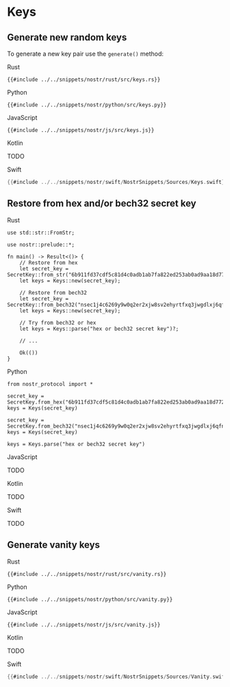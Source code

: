 # Keys

## Generate new random keys

To generate a new key pair use the `generate()` method:

<custom-tabs category="lang">

<div slot="title">Rust</div>
<section>

```rust,ignore
{{#include ../../snippets/nostr/rust/src/keys.rs}}
```

</section>

<div slot="title">Python</div>
<section>

```python,ignore
{{#include ../../snippets/nostr/python/src/keys.py}}
```

</section>

<div slot="title">JavaScript</div>
<section>

```javascript,ignore
{{#include ../../snippets/nostr/js/src/keys.js}}
```

</section>

<div slot="title">Kotlin</div>
<section>

TODO

</section>

<div slot="title">Swift</div>
<section>

```swift
{{#include ../../snippets/nostr/swift/NostrSnippets/Sources/Keys.swift}}
```

</section>
</custom-tabs>

## Restore from hex and/or bech32 secret key

<custom-tabs category="lang">

<div slot="title">Rust</div>
<section>

```rust,ignore
use std::str::FromStr;

use nostr::prelude::*;

fn main() -> Result<()> {
    // Restore from hex
    let secret_key = SecretKey::from_str("6b911fd37cdf5c81d4c0adb1ab7fa822ed253ab0ad9aa18d77257c88b29b718e")?;
    let keys = Keys::new(secret_key);

    // Restore from bech32
    let secret_key = SecretKey::from_bech32("nsec1j4c6269y9w0q2er2xjw8sv2ehyrtfxq3jwgdlxj6qfn8z4gjsq5qfvfk99")?;
    let keys = Keys::new(secret_key);

    // Try from bech32 or hex
    let keys = Keys::parse("hex or bech32 secret key")?;

    // ...

    Ok(())
}
```

</section>

<div slot="title">Python</div>
<section>

```python,ignore
from nostr_protocol import *

secret_key = SecretKey.from_hex("6b911fd37cdf5c81d4c0adb1ab7fa822ed253ab0ad9aa18d77257c88b29b718e")
keys = Keys(secret_key)

secret_key = SecretKey.from_bech32("nsec1j4c6269y9w0q2er2xjw8sv2ehyrtfxq3jwgdlxj6qfn8z4gjsq5qfvfk99")
keys = Keys(secret_key)

keys = Keys.parse("hex or bech32 secret key")
```

</section>

<div slot="title">JavaScript</div>
<section>

TODO

</section>

<div slot="title">Kotlin</div>
<section>

TODO

</section>

<div slot="title">Swift</div>
<section>

TODO

</section>
</custom-tabs>

## Generate vanity keys

<custom-tabs category="lang">

<div slot="title">Rust</div>
<section>

```rust,ignore
{{#include ../../snippets/nostr/rust/src/vanity.rs}}
```

</section>

<div slot="title">Python</div>
<section>

```python,ignore
{{#include ../../snippets/nostr/python/src/vanity.py}}
```

</section>

<div slot="title">JavaScript</div>
<section>

```javascript,ignore
{{#include ../../snippets/nostr/js/src/vanity.js}}
```

</section>

<div slot="title">Kotlin</div>
<section>

TODO

</section>

<div slot="title">Swift</div>
<section>

```swift
{{#include ../../snippets/nostr/swift/NostrSnippets/Sources/Vanity.swift}}
```

</section>
</custom-tabs>